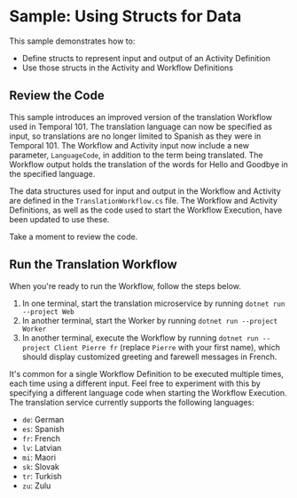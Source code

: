 # Sample: Using Structs for Data
This sample demonstrates how to:

* Define structs to represent input and output of an Activity Definition
* Use those structs in the Activity and Workflow Definitions

## Review the Code
This sample introduces an improved version of the translation 
Workflow used in Temporal 101. The translation language can now
be specified as input, so translations are no longer limited to 
Spanish as they were in Temporal 101. The Workflow and Activity
input now include a new parameter, `LanguageCode`, in addition 
to the term being translated. The Workflow output holds the 
translation of the words for Hello and Goodbye in the specified
language. 

The data structures used for input and output in the Workflow and 
Activity are defined in the `TranslationWorkflow.cs` file. The Workflow and 
Activity Definitions, as well as the code used to start the 
Workflow Execution, have been updated to use these. 

Take a moment to review the code.

## Run the Translation Workflow
When you're ready to run the Workflow, follow the steps below.

1. In one terminal, start the translation microservice by running 
   `dotnet run --project Web`
2. In another terminal, start the Worker by running `dotnet run --project Worker`
3. In another terminal, execute the Workflow by running 
   `dotnet run --project Client Pierre fr` (replace `Pierre` with your 
   first name), which should display customized greeting and farewell 
   messages in French.

It's common for a single Workflow Definition to be executed multiple 
times, each time using a different input. Feel free to experiment 
with this by specifying a different language code when starting the 
Workflow Execution. The translation service currently supports the 
following languages:

* `de`: German
* `es`: Spanish
* `fr`: French
* `lv`: Latvian
* `mi`: Maori
* `sk`: Slovak
* `tr`: Turkish
* `zu`: Zulu